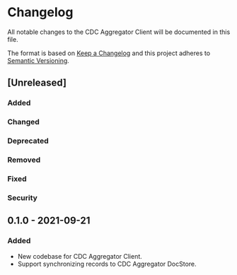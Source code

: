 # Changelog

All notable changes to the CDC Aggregator Client will be documented in this file.

The format is based on [Keep a Changelog](http://keepachangelog.com/en/1.0.0/) and this project adheres to [Semantic Versioning](http://semver.org/spec/v2.0.0.html).

## [Unreleased]

### Added

### Changed

### Deprecated

### Removed

### Fixed

### Security

## 0.1.0 - 2021-09-21

### Added

- New codebase for CDC Aggregator Client.
- Support synchronizing records to CDC Aggregator DocStore.

